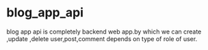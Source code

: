 # blog_app_api
blog app api is completely backend web app.by which we can create ,update ,delete user,post,comment depends on type of  role of user.
